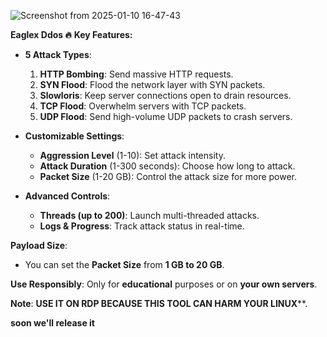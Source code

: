 ![Screenshot from 2025-01-10 16-47-43](https://github.com/user-attachments/assets/c15fbe6e-9bc3-4ef0-b8bb-67223bdc87d0)

**Eaglex Ddos 🔥**
**Key Features:**
- **5 Attack Types**:
  1. **HTTP Bombing**: Send massive HTTP requests.
  2. **SYN Flood**: Flood the network layer with SYN packets.
  3. **Slowloris**: Keep server connections open to drain resources.
  4. **TCP Flood**: Overwhelm servers with TCP packets.
  5. **UDP Flood**: Send high-volume UDP packets to crash servers.

- **Customizable Settings**:
  - **Aggression Level** (1-10): Set attack intensity.
  - **Attack Duration** (1-300 seconds): Choose how long to attack.
  - **Packet Size** (1-20 GB): Control the attack size for more power.

- **Advanced Controls**:
  - **Threads (up to 200)**: Launch multi-threaded attacks.
  - **Logs & Progress**: Track attack status in real-time.

**Payload Size**: 
- You can set the **Packet Size** from **1 GB to 20 GB**.

**Use Responsibly**: Only for **educational** purposes or on **your own servers**.

**Note**: **USE IT ON RDP BECAUSE THIS TOOL CAN HARM YOUR LINUX****.

**soon we'll release it**
